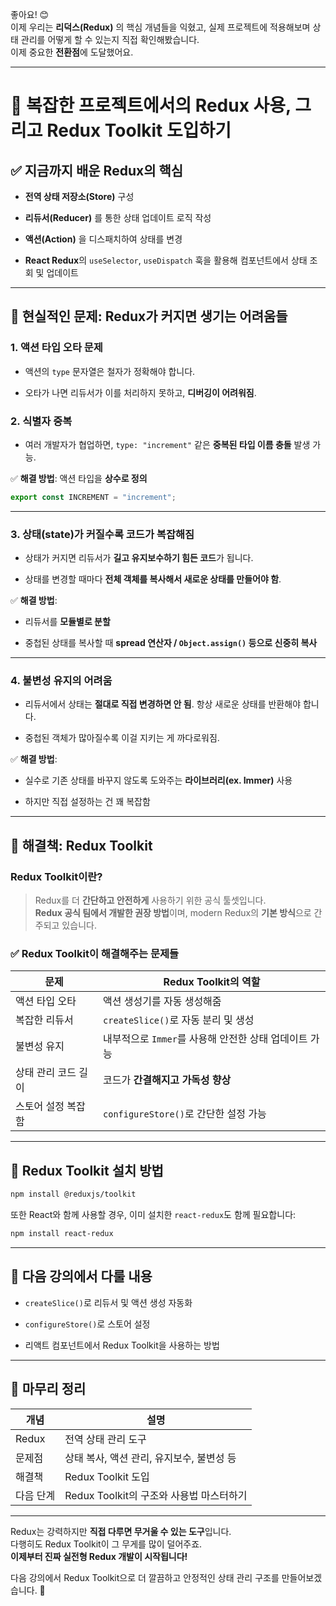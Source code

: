 좋아요! 😊  
이제 우리는 **리덕스(Redux)** 의 핵심 개념들을 익혔고, 실제 프로젝트에 적용해보며 상태 관리를 어떻게 할 수 있는지 직접 확인해봤습니다.  
이제 중요한 **전환점**에 도달했어요.

---

# 🎯 복잡한 프로젝트에서의 Redux 사용, 그리고 Redux Toolkit 도입하기

## ✅ 지금까지 배운 Redux의 핵심

- **전역 상태 저장소(Store)** 구성
    
- **리듀서(Reducer)** 를 통한 상태 업데이트 로직 작성
    
- **액션(Action)** 을 디스패치하여 상태를 변경
    
- **React Redux**의 `useSelector`, `useDispatch` 훅을 활용해 컴포넌트에서 상태 조회 및 업데이트
    

---

## 🧱 현실적인 문제: Redux가 커지면 생기는 어려움들

### 1. **액션 타입 오타 문제**

- 액션의 `type` 문자열은 철자가 정확해야 합니다.
    
- 오타가 나면 리듀서가 이를 처리하지 못하고, **디버깅이 어려워짐**.
    

### 2. **식별자 중복**

- 여러 개발자가 협업하면, `type: "increment"` 같은 **중복된 타입 이름 충돌** 발생 가능.
    

✅ **해결 방법**: 액션 타입을 **상수로 정의**

```js
export const INCREMENT = "increment";
```

---

### 3. **상태(state)가 커질수록 코드가 복잡해짐**

- 상태가 커지면 리듀서가 **길고 유지보수하기 힘든 코드**가 됩니다.
    
- 상태를 변경할 때마다 **전체 객체를 복사해서 새로운 상태를 만들어야 함**.
    

✅ **해결 방법**:

- 리듀서를 **모듈별로 분할**
    
- 중첩된 상태를 복사할 때 **spread 연산자 / `Object.assign()` 등으로 신중히 복사**
    

---

### 4. **불변성 유지의 어려움**

- 리듀서에서 상태는 **절대로 직접 변경하면 안 됨**. 항상 새로운 상태를 반환해야 합니다.
    
- 중첩된 객체가 많아질수록 이걸 지키는 게 까다로워짐.
    

✅ **해결 방법**:

- 실수로 기존 상태를 바꾸지 않도록 도와주는 **라이브러리(ex. Immer)** 사용
    
- 하지만 직접 설정하는 건 꽤 복잡함
    

---

## 🚀 해결책: Redux Toolkit

### Redux Toolkit이란?

> Redux를 더 **간단하고 안전하게** 사용하기 위한 공식 툴셋입니다.  
> **Redux 공식 팀에서 개발한 권장 방법**이며, modern Redux의 **기본 방식**으로 간주되고 있습니다.

### ✅ Redux Toolkit이 해결해주는 문제들

|문제|Redux Toolkit의 역할|
|---|---|
|액션 타입 오타|액션 생성기를 자동 생성해줌|
|복잡한 리듀서|`createSlice()`로 자동 분리 및 생성|
|불변성 유지|내부적으로 `Immer`를 사용해 안전한 상태 업데이트 가능|
|상태 관리 코드 길이|코드가 **간결해지고 가독성 향상**|
|스토어 설정 복잡함|`configureStore()`로 간단한 설정 가능|

---

## 📌 Redux Toolkit 설치 방법

```bash
npm install @reduxjs/toolkit
```

또한 React와 함께 사용할 경우, 이미 설치한 `react-redux`도 함께 필요합니다:

```bash
npm install react-redux
```

---

## 📝 다음 강의에서 다룰 내용

- `createSlice()`로 리듀서 및 액션 생성 자동화
    
- `configureStore()`로 스토어 설정
    
- 리액트 컴포넌트에서 Redux Toolkit을 사용하는 방법
    

---

## 🧠 마무리 정리

|개념|설명|
|---|---|
|Redux|전역 상태 관리 도구|
|문제점|상태 복사, 액션 관리, 유지보수, 불변성 등|
|해결책|Redux Toolkit 도입|
|다음 단계|Redux Toolkit의 구조와 사용법 마스터하기|

---

Redux는 강력하지만 **직접 다루면 무거울 수 있는 도구**입니다.  
다행히도 Redux Toolkit이 그 무게를 많이 덜어주죠.  
**이제부터 진짜 실전형 Redux 개발이 시작됩니다!**

다음 강의에서 Redux Toolkit으로 더 깔끔하고 안정적인 상태 관리 구조를 만들어보겠습니다. 💪